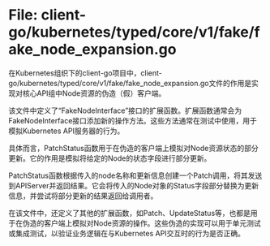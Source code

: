 # File: client-go/kubernetes/typed/core/v1/fake/fake_node_expansion.go

在Kubernetes组织下的client-go项目中，client-go/kubernetes/typed/core/v1/fake/fake_node_expansion.go文件的作用是实现对核心API组中Node资源的伪造（假）客户端。

该文件中定义了“FakeNodeInterface”接口的扩展函数。扩展函数通常会为FakeNodeInterface接口添加新的操作方法。这些方法通常在测试中使用，用于模拟Kubernetes API服务器的行为。

具体而言，PatchStatus函数用于在伪造的客户端上模拟对Node资源状态的部分更新。它的作用是模拟将给定的Node的状态字段进行部分更新。

PatchStatus函数根据传入的node名称和更新信息创建一个Patch调用，将其发送到APIServer并返回结果。它会将传入的Node对象的Status字段部分替换为更新信息，并尝试将部分更新的结果返回给调用者。

在该文件中，还定义了其他的扩展函数，如Patch、UpdateStatus等，也都是用于在伪造的客户端上模拟对Node资源的操作。这些伪造的实现可以用于单元测试或集成测试，以验证业务逻辑在与Kubernetes API交互时的行为是否正确。

